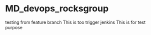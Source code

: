 # MD_devops_rocksgroup
testing from feature branch
This is too trigger jenkins
This is for test purpose
